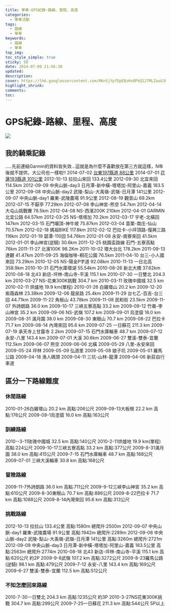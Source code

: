```yaml
---
title: 單車-GPS紀錄-路線、里程、高度
categories:
  - 單車活動
tags:
  - 路線
  - 單車
keywords:
  - 路線
  - 單車
top_img:
toc_style_simple: true
sticky: 50 
date: 2014-07-08 21:56:30
updated:
description:
cover: https://lh6.googleusercontent.com/RKnSjYpfDpE0zHx8PkQ127MLZauUJKHSEquA_x7-G-eE=w1498-h844-no
highlight_shrink:
comments:
toc:
---
```


# GPS紀錄-路線、里程、高度

![](https://lh6.googleusercontent.com/RKnSjYpfDpE0zHx8PkQ127MLZauUJKHSEquA_x7-G-eE=w1498-h844-no)

## 我的騎乘記錄

.....先前連結Garmin的資料皆失效...這就是為什麼不喜歡放在第三方就這樣，N年後就不提供，大公司也一樣啦!!
2014-07-02 [台東197縣道 88公里](https://nickliu0811.github.io/2014/193197road/)
2014-07-01 [花蓮193縣道 101公里](https://nickliu0811.github.io/2014/193197road/)
2012-10-13 拉拉山來回 133.4公里
2012-09-30 北宜來回 114.5km
2012-09-09 中央山脈-day3 日月潭-新中橫-塔塔加-阿里山-嘉義 183.5公里
2012-09-08 中央山脈-day2 武陵-梨山-大禹嶺-武嶺-日月潭 141公里
2012-09-07 中央山脈-day1 羅東-武陵農場 91.9公里
2012-08-19 觀音山 69.2km
2012-07-15 不厭亭 77.29km
2012-07-08 李山神宮-熊空 54.7km
2012-04-14 大屯山挑戰賽 78.5km
2012-04-08 NS-西濱200K 210km
2012-04-01 GARMIN 北宜公路 64.57km
2012-03-25 NS-塔塔加 70.2km
2012-03-17 宇老-北橫回 147km
2012-03-15 石門壩頂-神牛坡 75.87km
2012-03-04 苗栗-南庄-仙山 70.57km
2012-02-18 媽祖BIKE 117.8km
2012-02-12 巴拉卡-小坪頂路-復興三路 116km
2012-01-19 碧潭-110回 54.76km
2012-01-08 永安-南寮來回 41.5km
2012-01-01 李山神宮(逆騎) 30.6km
2011-12-25 桃園盃路線 石門-五寮高點 76km
2011-11-27 北濱100K 98.2Km
2011-10-02 環大台北 178.2km
2011-09-13 達觀 41.47km
2011-09-25 海倫咖啡-桐花公園 76.5km
2011-04-10 台三-小人國來回 73.29km
2010-12-05 NS-陽金P字道 92.08km
2010-11-13 一日北高 358.9km
2010-10-31 石門水庫環湖 55.54km
2010-08-26 新北大橋 37.62km
2010-08-18 北43 新店-坪林-南山寺-平溪 115.1 km
2010-07-30 一日雙北 204.3 km
2010-03-27 NS-花東300K挑戰 304.7 km
2010-03-11 玫瑰中國城 32.5 km
2010-02-11 烘爐地 19.9 km(單程)
2010-01-26 白雞環山 20.2 km
2009-12-20 紫薇森林 23.38km
2009-12-06 龍泉路 25.4km
2009-11-29 台七乙-百吉-台三回 44.71km
2009-11-22 角板山 43.78km
2009-11-08 民和街 23.5km
2009-11-07 外詩朗路 36.0 km
2009-10-17 三峽五寮高點 33.2 km
2009-09-12 竹崙-李山神宮 35.2 km
2009-09-06 NS-武嶺 107.2 km
2009-09-01 烏塗窟 16.0 km
2009-08-31 滿月園 38.0 km
2009-08-30 東眼山 70.7 km
2009-08-22 巴拉卡 71.7 km
2009-08-14 內灣來回 95.6 km
2009-07-25 一日蘇花 211.3 km
2009-07-19 承天寺上甘露寺 2.2km
2009-07-15 石門水庫輪車 48.7 km
2009-07-12 永安-八里 143.4 km
2009-07-01 大溪 30.6km
2009-06-27 雙溪-雙泰-宜蘭 112.5km
2009-06-07 熊空
2009-06-06 北橫
2009-05-29 八里-永安來回
2009-05-24 坪林
2009-05-09 弘道里
2009-05-08 娘子坑
2009-05-01 羅馬公路
2009-04-18 漁人碼頭
2009-04-11 三坑-山林-龍潭
2009-04-06 新莊自行車道

## 區分一下路線難度

### 休閒路線

2010-01-26白雞環山 20.2 km 高點:206公尺
2009-09-13大板根 22.2 km 高點:176公尺
2009-09-1烏塗窟 16.0 km 高點:163公尺

### 訓練路線

2010--3-11玫瑰中國城 32.5 km 高點:140公尺
2010-2-11烘爐地 19.9 km(單程) 高點:224公尺
2009-10-17三峽五寮高點 33.2 km 高點:377公尺
2009-8-31滿月園 38.0 km 高點:415公尺
2009-7-15 石門水庫輪車 48.7 km 高點:168公尺
2009-07-01 三峽大溪輪車 30.8 km 高點:168公尺

### 冒險路線

2009-11-7外詩朗路 36.0 km 高點:711公尺
2009-9-12三峽李山神宮 35.2 km 高點:610公尺
2009-8-30東眼山 70.7 km 高點:886公尺
2009-8-22巴拉卡 71.7 km 高點:1088公尺
2009-8-14內灣來回 95.6 km 高點:313公尺

### 挑戰路線

2012-10-13 拉拉山 133.4公里 高點:1580m 總爬升:2500m
2012-09-07 中央山脈-day1 羅東-武陵農場 91.9公里 高點:1942m 總爬升:2289m
2012-09-08 中央山脈-day2 武陵-梨山-大禹嶺-武嶺-日月潭 141公里 高點:3260m 總爬升:2721m
2012-09-09 中央山脈-day3 日月潭-新中橫-塔塔加-阿里山-嘉義 183.5公里 高點:2563m 總爬升:2774m
2010-08-18 北43 新店-坪林-南山寺-平溪 115.1 km 高點:620公尺 約2P
2009-9-6武嶺 107.2 km 高點:3272公尺
2009-8-23羅馬公路(逆騎) 98.1 km 高點:479公尺
2009-7-12 永安-八里 143.4 km 高點:169公尺
2009-6-27 雙溪-雙泰-宜蘭 112.5 km 高點:512公尺

### 不知怎麼回來路線

2010-7-30一日雙北 204.3 km 高點:1235公尺 約3P
2010-3-27NS花東300K挑戰 304.7 km 高點:299公尺
2009-7-25一日蘇花 211.3 km 高點:544公尺 5P以上
